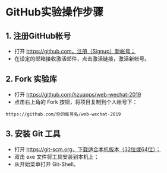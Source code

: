 # GitHub实验操作步骤

## 1. 注册GitHub帐号

- 打开 https://github.com，注册（Signup）新帐号；
- 在设定的邮箱接收激活邮件，点击激活链接，激活新帐号。

## 2. Fork 实验库

- 打开 https://github.com/hzuapps/web-wechat-2019 
- 点击右上角的 Fork 按钮，将项目复制到个人帐号下：

```  
https://github.com/你的帐号名/web-wechat-2019
```  

## 3. 安装 Git 工具

- 打开 https://git-scm.org，下载适合本机版本（32位或64位）；
- 双击 exe 文件将工具安装到本机上；
- 从开始菜单打开 Git-Shell。


